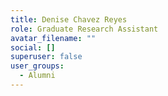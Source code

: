 ```yaml
---
title: Denise Chavez Reyes
role: Graduate Research Assistant
avatar_filename: ""
social: []
superuser: false
user_groups:
  - Alumni
---
```

